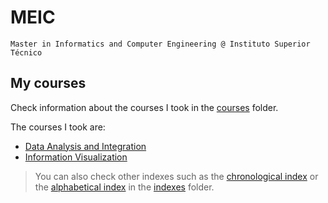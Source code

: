 # MEIC

    Master in Informatics and Computer Engineering @ Instituto Superior Técnico

## My courses

Check information about the courses I took in the [courses](/courses/) folder.

The courses I took are:

- [Data Analysis and Integration](/courses/dai/)
- [Information Visualization](/courses/iv/)

> You can also check other indexes such as the [chronological index](/indexes/chronological.md) or the [alphabetical index](/indexes/alphabetical.md) in the [indexes](/indexes/) folder.
